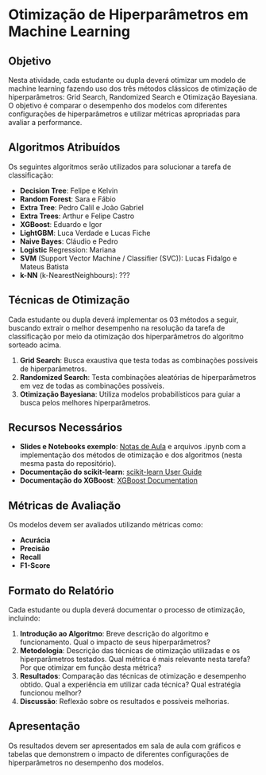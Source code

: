 # Otimização de Hiperparâmetros em Machine Learning

## Objetivo
Nesta atividade, cada estudante ou dupla deverá otimizar um modelo de machine learning fazendo uso dos três métodos clássicos de otimização de hiperparâmetros: Grid Search, Randomized Search e Otimização Bayesiana. O objetivo é comparar o desempenho dos modelos com diferentes configurações de hiperparâmetros e utilizar métricas apropriadas para avaliar a performance.

## Algoritmos Atribuídos
Os seguintes algoritmos serão utilizados para solucionar a tarefa de classificação:

- **Decision Tree**: Felipe e Kelvin
- **Random Forest**: Sara e Fábio
- **Extra Tree**: Pedro Calil e João Gabriel
- **Extra Trees**: Arthur e Felipe Castro
- **XGBoost**: Eduardo e Igor
- **LightGBM**: Luca Verdade e Lucas Fiche
- **Naive Bayes**: Cláudio e Pedro
- **Logistic** Regression: Mariana
- **SVM** (Support Vector Machine / Classifier (SVC)): Lucas Fidalgo e Mateus Batista
- **k-NN** (k-NearestNeighbours): ??? 

## Técnicas de Otimização

Cada estudante ou dupla deverá implementar os 03 métodos a seguir, buscando extrair o melhor desempenho na resolução da tarefa de classificação por meio da otimização dos hiperparâmetros do algoritmo sorteado acima. 

1. **Grid Search**: Busca exaustiva que testa todas as combinações possíveis de hiperparâmetros.
2. **Randomized Search**: Testa combinações aleatórias de hiperparâmetros em vez de todas as combinações possíveis.
3. **Otimização Bayesiana**: Utiliza modelos probabilísticos para guiar a busca pelos melhores hiperparâmetros.

## Recursos Necessários
- **Slides e Notebooks exemplo**: [Notas de Aula](https://github.com/klaytoncastro/idp-machinelearning/blob/main/optimization/ML_Optimization.pdf) e arquivos .ipynb com a implementação dos métodos de otimização e dos algoritmos (nesta mesma pasta do repositório). 
- **Documentação do scikit-learn**: [scikit-learn User Guide](https://scikit-learn.org/stable/user_guide.html)
- **Documentação do XGBoost**: [XGBoost Documentation](https://xgboost.readthedocs.io/en/latest/)

## Métricas de Avaliação
Os modelos devem ser avaliados utilizando métricas como:

- **Acurácia**
- **Precisão**
- **Recall**
- **F1-Score**

## Formato do Relatório
Cada estudante ou dupla deverá documentar o processo de otimização, incluindo:

1. **Introdução ao Algoritmo**: Breve descrição do algoritmo e funcionamento. Qual o impacto de seus hiperparâmetros? 
2. **Metodologia**: Descrição das técnicas de otimização utilizadas e os hiperparâmetros testados. Qual métrica é mais relevante nesta tarefa? Por que otimizar em função desta métrica? 
3. **Resultados**: Comparação das técnicas de otimização e desempenho obtido. Qual a experiência em utilizar cada técnica? Qual estratégia funcionou melhor? 
4. **Discussão**: Reflexão sobre os resultados e possíveis melhorias.

## Apresentação
Os resultados devem ser apresentados em sala de aula com gráficos e tabelas que demonstrem o impacto de diferentes configurações de hiperparâmetros no desempenho dos modelos.

